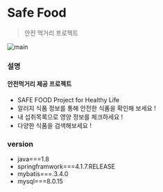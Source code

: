# Safe Food
> 안전 먹거리 프로젝트

![main](https://user-images.githubusercontent.com/21440957/64118284-4ec6fa00-cdd2-11e9-8e84-b0b7f172fb2f.PNG)

### 설명

#### 안전먹거리 제공 프로젝트
- SAFE FOOD Project for Healthy Life
- 알러지 식품 정보를 통해 안전한 식품을 확인해 보세요 !
- 내 섭취목록으로 영양 정보를 체크하세요 !
- 다양한 식품을 검색해보세요 !

### version
- java===1.8
- springframwork===4.1.7.RELEASE
- mybatis===.3.4.0
- mysql===8.0.15